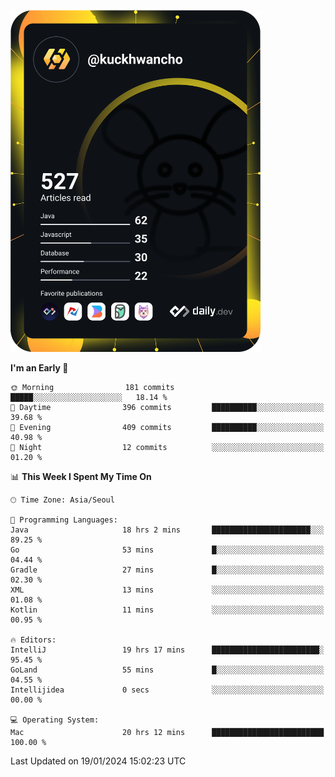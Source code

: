 <a href="https://app.daily.dev/kuckhwancho"><img src="https://github.com/kuckjwi0928/kuckjwi0928/blob/master/devcard.svg" width="400" alt="Kuckjwi Devcard"/></a>

<!--START_SECTION:waka-->
**I'm an Early 🐤** 

```text
🌞 Morning                181 commits         █████░░░░░░░░░░░░░░░░░░░░   18.14 % 
🌆 Daytime                396 commits         ██████████░░░░░░░░░░░░░░░   39.68 % 
🌃 Evening                409 commits         ██████████░░░░░░░░░░░░░░░   40.98 % 
🌙 Night                  12 commits          ░░░░░░░░░░░░░░░░░░░░░░░░░   01.20 % 
```


📊 **This Week I Spent My Time On** 

```text
🕑︎ Time Zone: Asia/Seoul

💬 Programming Languages: 
Java                     18 hrs 2 mins       ██████████████████████░░░   89.25 % 
Go                       53 mins             █░░░░░░░░░░░░░░░░░░░░░░░░   04.44 % 
Gradle                   27 mins             █░░░░░░░░░░░░░░░░░░░░░░░░   02.30 % 
XML                      13 mins             ░░░░░░░░░░░░░░░░░░░░░░░░░   01.08 % 
Kotlin                   11 mins             ░░░░░░░░░░░░░░░░░░░░░░░░░   00.95 % 

🔥 Editors: 
IntelliJ                 19 hrs 17 mins      ████████████████████████░   95.45 % 
GoLand                   55 mins             █░░░░░░░░░░░░░░░░░░░░░░░░   04.55 % 
Intellijidea             0 secs              ░░░░░░░░░░░░░░░░░░░░░░░░░   00.00 % 

💻 Operating System: 
Mac                      20 hrs 12 mins      █████████████████████████   100.00 % 
```


 Last Updated on 19/01/2024 15:02:23 UTC
<!--END_SECTION:waka-->
